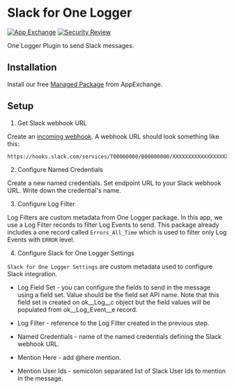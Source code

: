 # Slack for One Logger

[![App Exchange](https://img.shields.io/badge/AppExchange-Slack%20for%20One%20Logger%20-blue)](https://appexchange.salesforce.com/appxListingDetail?listingId=a0N4V00000GV7OBUA1)
[![Security Review](https://img.shields.io/badge/Security%20Review-In%20Review-green)](https://appexchange.salesforce.com/appxListingDetail?listingId=a0N4V00000GV7OBUA1)

One Logger Plugin to send Slack messages.

## Installation

Install our free [Managed Package](https://appexchange.salesforce.com/appxListingDetail?listingId=a0N4V00000GV7OBUA1)
from AppExchange.

## Setup

1. Get Slack webhook URL

Create an [incoming webhook](https://api.slack.com/messaging/webhooks).
A webhook URL should look something like this:
```text
https://hooks.slack.com/services/T00000000/B00000000/XXXXXXXXXXXXXXXXXXXXXXXX
```

2. Configure Named Credentials

Create a new named credentials.
Set endpoint URL to your Slack webhook URL.
Write down the credential's name.

3. Configure Log Filter

Log Filters are custom metadata from One Logger package.
In this app, we use a Log Filter records to filter Log Events to send.
This package already includes a one record called `Errors_All_Time` 
which is used to filter only Log Events with `ERROR` level.

4. Configure Slack for One Logger Settings

`Slack for One Logger Settings` are custom metadata used to configure Slack integration.

* Log Field Set - you can configure the fields to send in the message using a field set. 
Value should be the field set API name. Note that this field set is created on ok__Log__c object 
but the field values will be populated from ok__Log_Event__e record.

* Log Filter - reference to the Log Filter created in the previous step.

* Named Credentials - name of the named credentials defining the Slack webhook URL.

* Mention Here - add @here mention.

* Mention User Ids - semicolon separated list of Slack User Ids to mention in the message.


